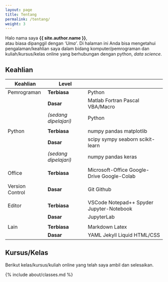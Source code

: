```yaml
---
layout: page
title: Tentang
permalink: /tentang/
weight: 3
---
```


Halo nama saya **{{ site.author.name }}**,<br>
atau biasa dipanggil dengan *‘Uma’*. Di halaman ini Anda bisa mengetahui pengalaman/keahlian saya dalam bidang komputer/pemrograman dan kuliah/kursus/kelas online yang berhubungan dengan python, _data science_.

## Keahlian

| Keahlian        | Level                 |                                            |
| --------------- | --------------------- | ------------------------------------------ |
| Pemrograman     | **Terbiasa**          | Python                                     |
|                 | **Dasar**             | Matlab Fortran Pascal VBA/Macro            |
|                 | *(sedang dipelajari)* | Python                                     |
|                 |                       |                                            |
| Python          | **Terbiasa**          | numpy pandas matplotlib                    |
|                 | **Dasar**             | scipy sympy seaborn scikit-learn           |
|                 | *(sedang dipelajari)* | numpy pandas keras                         |
|                 |                       |                                            |
| Office          | **Terbiasa**          | Microsoft-Office Google-Drive Google-Colab |
|                 |                       |                                            |
| Version Control | **Dasar**             | Git Github                                 |
|                 |                       |                                            |
| Editor          | **Terbiasa**          | VSCode Notepad++ Spyder Jupyter-Notebook   |
|                 | **Dasar**             | JupyterLab                                 |
|                 |                       |                                            |
| Lain            | **Terbiasa**          | Markdown Latex                             |
|                 | **Dasar**             | YAML Jekyll Liquid HTML/CSS                |


## Kursus/Kelas

Berikut kelas/kursus/kuliah online yang telah saya ambil dan selesaikan.

<div class="row" markdown="1">
{% include about/classes.md %}
</div>
